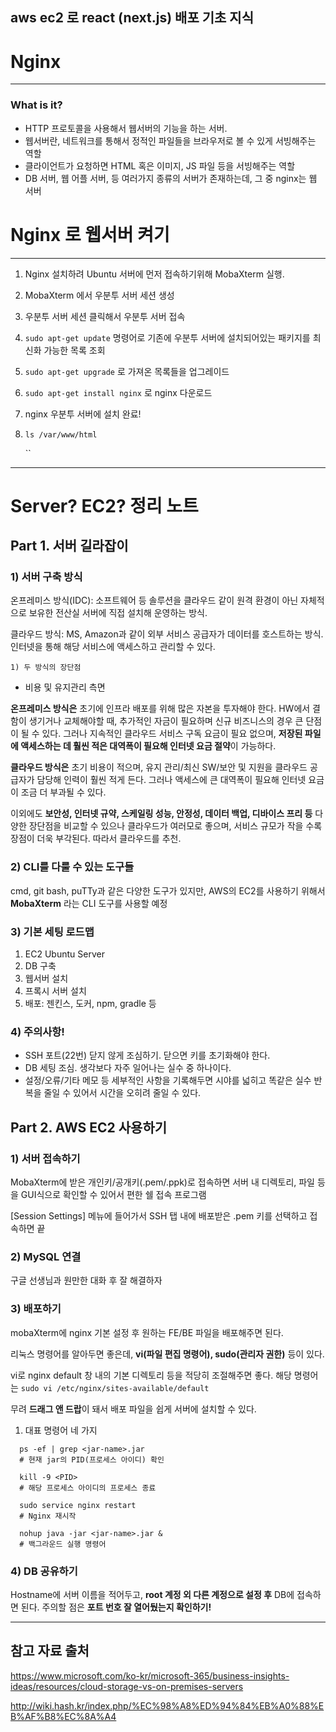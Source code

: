 ## aws ec2 로 react (next.js) 배포 기초 지식



# Nginx

<hr>

### What is it?

- HTTP 프로토콜을 사용해서 웹서버의 기능을 하는 서버.
- 웹서버란, 네트워크를 통해서 정적인 파일들을 브라우저로 볼 수 있게 서빙해주는 역할
- 클라이언트가 요청하면 HTML 혹은 이미지, JS 파일 등을 서빙해주는 역할
- DB 서버, 웹 어플 서버, 등 여러가지 종류의 서버가 존재하는데, 그 중 nginx는 웹 서버

# Nginx  로 웹서버 켜기

<hr>

1. Nginx 설치하려 Ubuntu 서버에 먼저 접속하기위해 MobaXterm 실행.

2. MobaXterm 에서 우분투 서버 세션 생성

3. 우분투 서버 세션 클릭해서 우분투 서버 접속

4. `sudo apt-get update` 명령어로 기존에 우분투 서버에 설치되어있는 패키지를 최신화 가능한 목록 조회

5. `sudo apt-get upgrade` 로 가져온 목록들을 업그레이드

6. `sudo apt-get install nginx` 로 nginx 다운로드

7. nginx 우분투 서버에 설치 완료!

8. `ls /var/www/html`

   `` 



<hr>



# Server? EC2?  정리 노트



## Part 1. 서버 길라잡이

### 1) 서버 구축 방식

온프레미스 방식(IDC): 소프트웨어 등 솔루션을 클라우드 같이 원격 환경이 아닌 자체적으로 보유한 전산실 서버에 직접 설치해 운영하는 방식.

클라우드 방식: MS, Amazon과 같이 외부 서비스 공급자가 데이터를 호스트하는 방식. 인터넷을 통해 해당 서비스에 액세스하고 관리할 수 있다.

    1) 두 방식의 장단점

  - 비용 및 유지관리 측면

**온프레미스 방식은** 초기에 인프라 배포를 위해 많은 자본을 투자해야 한다. HW에서 결함이 생기거나 교체해야할 때, 추가적인 자금이 필요하며 신규 비즈니스의 경우 큰 단점이 될 수 있다. 그러나 지속적인 클라우드 서비스 구독 요금이 필요 없으며, **저장된 파일에 액세스하는 데 훨씬 적은 대역폭이 필요해 인터넷 요금 절약**이 가능하다.

**클라우드 방식은** 초기 비용이 적으며, 유지 관리/최신 SW/보안 및 지원을 클라우드 공급자가 담당해 인력이 훨씬 적게 든다. 그러나 액세스에 큰 대역폭이 필요해 인터넷 요금이 조금 더 부과될 수 있다.

이외에도 **보안성, 인터넷 규약, 스케일링 성능, 안정성, 데이터 백업, 디바이스 프리 등** 다양한 장단점을 비교할 수 있으나 클라우드가 여러모로 좋으며, 서비스 규모가 작을 수록 장점이 더욱 부각된다. 따라서 클라우드를 추천.

### 2) CLI를 다룰 수 있는 도구들

cmd, git bash, puTTy과 같은 다양한 도구가 있지만, AWS의 EC2를 사용하기 위해서 **MobaXterm** 라는 CLI 도구를 사용할 예정

### 3) 기본 세팅 로드맵

1) EC2 Ubuntu Server
2) DB 구축
3) 웹서버 설치
4) 프록시 서버 설치
5) 배포: 젠킨스, 도커, npm, gradle 등

### 4) 주의사항!

- SSH 포트(22번) 닫지 않게 조심하기. 닫으면 키를 초기화해야 한다.
- DB 세팅 조심. 생각보다 자주 일어나는 실수 중 하나이다.
- 설정/오류/기타 메모 등 세부적인 사항을 기록해두면 시야를 넓히고 똑같은 실수 반복을 줄일 수 있어서 시간을 오히려 줄일 수 있다.


## Part 2. AWS EC2 사용하기

### 1) 서버 접속하기

 MobaXterm에 받은 개인키/공개키(.pem/.ppk)로 접속하면 서버 내 디렉토리, 파일 등을 GUI식으로 확인할 수 있어서 편한 쉘 접속 프로그램

[Session Settings] 메뉴에 들어가서 SSH 탭 내에 배포받은 .pem 키를 선택하고 접속하면 끝

### 2) MySQL 연결

 구글 선생님과 원만한 대화 후 잘 해결하자

### 3) 배포하기

 mobaXterm에 nginx 기본 설정 후 원하는 FE/BE 파일을 배포해주면 된다.

 리눅스 명령어를 알아두면 좋은데, **vi(파일 편집 명령어), sudo(관리자 권한)** 등이 있다.

 vi로 nginx default 창 내의 기본 디렉토리 등을 적당히 조절해주면 좋다. 해당 명령어는 `sudo vi /etc/nginx/sites-available/default`

 무려 **드래그 앤 드랍**이 돼서 배포 파일을 쉽게 서버에 설치할 수 있다.

1) 대표 명령어 네 가지

```shell
  ps -ef | grep <jar-name>.jar
  # 현재 jar의 PID(프로세스 아이디) 확인
```

```shell
  kill -9 <PID>
  # 해당 프로세스 아이디의 프로세스 종료
```

```shell
  sudo service nginx restart
  # Nginx 재시작
```

```shell
  nohup java -jar <jar-name>.jar &
  # 백그라운드 실행 명령어
```

### 4) DB 공유하기

 Hostname에 서버 이름을 적어두고, **root 계정 외 다른 계정으로 설정 후** DB에 접속하면 된다.
 주의할 점은 **포트 번호 잘 열어뒀는지 확인하기!**

---


## 참고 자료 출처

https://www.microsoft.com/ko-kr/microsoft-365/business-insights-ideas/resources/cloud-storage-vs-on-premises-servers

http://wiki.hash.kr/index.php/%EC%98%A8%ED%94%84%EB%A0%88%EB%AF%B8%EC%8A%A4

